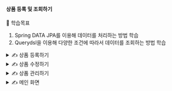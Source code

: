 #### 상품 등록 및 조회하기

🎯 학습목표

1. Spring DATA JPA를 이용해 데이터를 처리하는 방법 학습
2. Querydsl을 이용해 다양한 조건에 따라서 데이터를 조회하는 방법 학습

<details>
<summary>✍️ 상품 등록하기</summary>
<br>

|item|
|---|
|item_id (PK)|
|item_nm|
|price|
|stock_number|
|item_detail|
|item_sell_status|

|item_img|
|---|
|item_img_id (PK)|
|item_id (FK)|
|image_name|
|ori_img_name|
|img_url|
|rep_img_yn|

</details>

<details>
<summary>✍️ 상품 수정하기</summary>
<br>

</details>

<details>
<summary>✍️ 상품 관리하기</summary>
<br>

조회 조건

- 상품 등록일
- 상품 판매 상태
- 상품명 또는 상품 등록자 아이디

이렇게 조회 조건이 복잡한 화면은 Querydsl을 이용해 조건에 맞는 쿼리를 동적으로 생성할 수 있다.

Querydsl을 사용하면 비슷한 쿼리를 재활용할 수 있다는 장점이 있다.

또한 자바 코드로 작성하기 때문에 IDE의 도움을 받아서 문법 오류를 바로 수정할 수 있다.

Querydsl을 사용하기 위해서는 QDomain을 생성해야 하고 Qdomain을 생성하기 위해서 메이븐의 컴파일 명령을 실행한다.

Querydsl을 Spring Data Jpa와 함께 사용하기 위해서는 총 3단계의 과정으로 구현하면 된다.

1. 사용자 정의 인터페이스 작성
2. 사용자 정의 인터페이스 구현
3. Spring Data Jpa 리포지토리에서 사용자 정의 인터페이스 상속

Querydsl의 결과 조회 메서드

|메서드|기능|
|---|---|
|QueryResults<T> fetchResults()|조회 대상 리스트 및 전체 개수를 포함하는 QueryResults 반환|
|List<T> fetch()|조회 대상 리스트 반환|
|T fetchOne()|조회 조건이 1건이면 해당 타입 반환<br>조회 대상이 1건 이상이면 에러 발생|
|T fetchFirst|조회 대상이 1건 또는 1건 이상이면 1건만 반환|
|long fetchCount()|해당 데이터 전체 개수 반환, count 쿼리 실행|

</details>

<details>
<summary>✍️ 메인 화면</summary>
<br>

@QueryProjection을 이용하면 상품 객체로 값을 받은 후 DTO 클래스로 변환하는 과정 없이 바로 DTO 객체를 만들 수 있다.

@QueryProjection 어노테이션을 사용할 때 메이븐 컴파일을 실행해 QDto 파일을 생성해야 한다.



</details>

